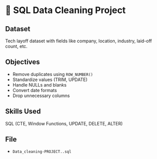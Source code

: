 # 🧼 SQL Data Cleaning Project

## Dataset
Tech layoff dataset with fields like company, location, industry, laid-off count, etc.

## Objectives
- Remove duplicates using `ROW_NUMBER()`
- Standardize values (TRIM, UPDATE)
- Handle NULLs and blanks
- Convert date formats
- Drop unnecessary columns

## Skills Used
SQL (CTE, Window Functions, UPDATE, DELETE, ALTER)

## File
- `Data_cleaning-PROJECT..sql`
